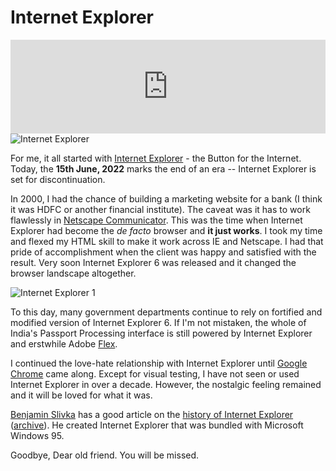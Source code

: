 # Internet Explorer

<iframe width="100%" src="https://www.youtube.com/embed/4q7onWcS8Ac" title="YouTube video player" frameborder="0" allow="accelerometer; autoplay; clipboard-write; encrypted-media; gyroscope; picture-in-picture; web-share" referrerpolicy="strict-origin-when-cross-origin" allowfullscreen></iframe>

<img class="small right" src="https://cdn.oinam.com/img/technology/internet-explorer-logo.png" alt="Internet Explorer" loading="lazy">

For me, it all started with [Internet Explorer](https://en.wikipedia.org/wiki/Internet_Explorer) - the Button for the Internet. Today, the __15th June, 2022__ marks the end of an era -- Internet Explorer is set for discontinuation.

In 2000, I had the chance of building a marketing website for a bank (I think it was HDFC or another financial institute). The caveat was it has to work flawlessly in [Netscape Communicator](https://en.wikipedia.org/wiki/Netscape_Communicator). This was the time when Internet Explorer had become the _de facto_ browser and __it just works__. I took my time and flexed my HTML skill to make it work across IE and Netscape. I had that pride of accomplishment when the client was happy and satisfied with the result. Very soon Internet Explorer 6 was released and it changed the browser landscape altogether.

<img class="small right" src="https://cdn.oinam.com/img/technology/internet-explorer-1.png" alt="Internet Explorer 1" loading="lazy">

To this day, many government departments continue to rely on fortified and modified version of Internet Explorer 6. If I'm not mistaken, the whole of India's Passport Processing interface is still powered by Internet Explorer and erstwhile Adobe [Flex](https://en.wikipedia.org/wiki/Apache_Flex).

I continued the love-hate relationship with Internet Explorer until [Google Chrome](https://en.wikipedia.org/wiki/Google_Chrome) came along. Except for visual testing, I have not seen or used Internet Explorer in over a decade. However, the nostalgic feeling remained and it will be loved for what it was.

[Benjamin Slivka](https://benslivka.com/) has a good article on the [history of Internet Explorer](https://benslivka.com/2021/05/27/internet-explorer-a-brief-history/) ([archive](https://web.archive.org/web/20210528014836/https://benslivka.com/2021/05/27/internet-explorer-a-brief-history/)). He created Internet Explorer that was bundled with Microsoft Windows 95.

Goodbye, Dear old friend. You will be missed.